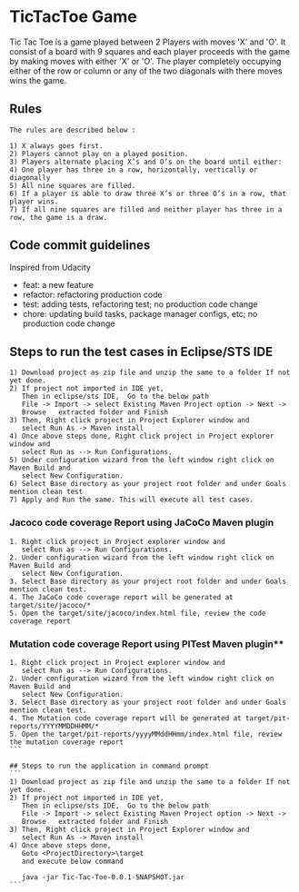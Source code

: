 # TicTacToe Game

Tic Tac Toe is a game played between 2 Players with moves 'X' and 'O'. It consist of a board with 9 squares and each player proceeds with the game by making moves with either 'X' or 'O'. The player completely occupying either of the row or column or any of the two diagonals with there moves wins the game.

## Rules 
```
The rules are described below :

1) X always goes first.
2) Players cannot play on a played position.
3) Players alternate placing X’s and O’s on the board until either:
4) One player has three in a row, horizontally, vertically or diagonally
5) All nine squares are filled.
6) If a player is able to draw three X’s or three O’s in a row, that player wins.
7) If all nine squares are filled and neither player has three in a row, the game is a draw.
```

## Code commit guidelines

  Inspired from Udacity

* feat: a new feature
* refactor: refactoring production code
* test: adding tests, refactoring test; no production code change
* chore: updating build tasks, package manager configs, etc; no production code change

## Steps to run the test cases in Eclipse/STS IDE
```
1) Download project as zip file and unzip the same to a folder If not yet done. 
2) If project not imported in IDE yet,
   Then in eclipse/sts IDE,  Go to the below path
   File -> Import -> select Existing Maven Project option -> Next -> 
   Browse 	extracted folder and Finish
3) Then, Right click project in Project Explorer window and 
   select Run As -> Maven install
4) Once above steps done, Right click project in Project explorer window and
   select Run as --> Run Configurations.
5) Under configuration wizard from the left window right click on Maven Build and
   select New Configuration.
6) Select Base directory as your project root folder and under Goals mention clean test
7) Apply and Run the same. This will execute all test cases.
```

### Jacoco code coverage Report using JaCoCo Maven plugin
~~~
1. Right click project in Project explorer window and
   select Run as --> Run Configurations.
2. Under configuration wizard from the left window right click on Maven Build and
   select New Configuration.
3. Select Base directory as your project root folder and under Goals mention clean test.
4. The JaCoCo code coverage report will be generated at target/site/jacoco/*
5. Open the target/site/jacoco/index.html file, review the code coverage report
~~~

### Mutation code coverage Report using PITest Maven plugin**
~~~
1. Right click project in Project explorer window and
   select Run as --> Run Configurations.
2. Under configuration wizard from the left window right click on Maven Build and
   select New Configuration.
3. Select Base directory as your project root folder and under Goals mention clean test.
4. The Mutation code coverage report will be generated at target/pit-reports/YYYYMMDDHHMM/*
5. Open the target/pit-reports/yyyyMMddHHmm/index.html file, review the mutation coverage report
```

## Steps to run the application in command prompt
```
1) Download project as zip file and unzip the same to a folder If not yet done. 
2) If project not imported in IDE yet,
   Then in eclipse/sts IDE,  Go to the below path
   File -> Import -> select Existing Maven Project option -> Next -> 
   Browse 	extracted folder and Finish
3) Then, Right click project in Project Explorer window and 
   select Run As -> Maven install
4) Once above steps done,
   Goto <ProjectDirectory>\target
   and execute below command

   java -jar Tic-Tac-Toe-0.0.1-SNAPSHOT.jar
```

